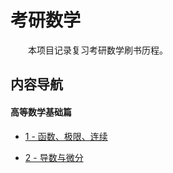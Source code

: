 # 考研数学

&emsp;&emsp;本项目记录复习考研数学刷书历程。

## 内容导航

#### 高等数学基础篇

* [1 - 函数、极限、连续](./Calculus/高等数学基础篇/1%20-%20函数、极限、连续.md)

* [2 - 导数与微分](./Calculus/高等数学基础篇/2%20-%20导数与微分.md)